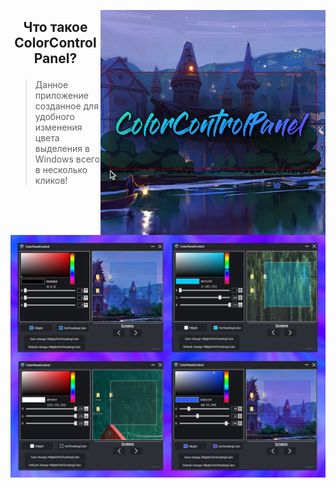 <p align="center"><img align=right src='https://github.com/MilkRen/ColorControlPanel/blob/master/assetsGitHub/logo.png?raw=true'/></p>

## <p  align="center"> Что такое ColorControlPanel?
> Данное приложение  созданное для удобного изменения цвета выделения в Windows всего в несколько кликов! </p>

<p align="center"><img align=right src='https://github.com/MilkRen/ColorControlPanel/blob/master/assetsGitHub/program.png?raw=true'/></p>

